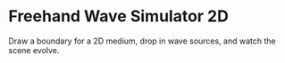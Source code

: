# Freehand Wave Simulator 2D
 Draw a boundary for a 2D medium, drop in wave sources, and watch the scene evolve.
